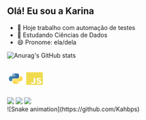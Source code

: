 ## Olá! Eu sou a Karina

- 🔭 Hoje trabalho com automação de testes
- 🌱 Estudando Ciências de Dados
- 😄 Pronome: ela/dela

![Anurag's GitHub stats](https://github-readme-stats.vercel.app/api?username=Kahbps&theme=midnight-purple&hid=contribs,prs&hide=stars,issues)

<div style="display: inline_block"><br>
  <img align="center" alt="Ka-Python" height="30" width="40" src="https://raw.githubusercontent.com/devicons/devicon/master/icons/python/python-original.svg">
  <img align="center" alt="Ka-Js" height="30" width="40" src="https://raw.githubusercontent.com/devicons/devicon/master/icons/javascript/javascript-plain.svg">
  

</div>
  
  ##
 
<div> 
  <a href="https://www.instagram.com/karina_barbosa27/" target="_blank"><img src="https://img.shields.io/badge/-Instagram-%23E4405F?style=for-the-badge&logo=instagram&logoColor=white" target="_blank"></a>
  <a href = "mailto:karina.bpeixotosilva@gmail.com"><img src="https://img.shields.io/badge/-Gmail-%23333?style=for-the-badge&logo=gmail&logoColor=white" target="_blank"></a>
  <a href="https://www.linkedin.com/in/karina-barbosa-ci%C3%AAnciasdedados/" target="_blank"><img src="https://img.shields.io/badge/-LinkedIn-%230077B5?style=for-the-badge&logo=linkedin&logoColor=white" target="_blank"></a> 
  
</div>
![Snake animation](https://github.com/Kahbps)
